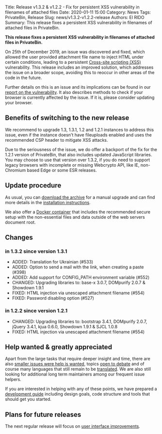 Title: Release v1.3.2 & v1.2.2 - Fix for persistent XSS vulnerability in filenames of attached files
Date: 2020-01-11 15:00
Category: News
Tags: PrivateBin, Release
Slug: news/v1.3.2-v1.2.2-release
Authors: El RIDO
Summary: This release fixes a persistent XSS vulnerability in filenames of attached files in PrivateBin.

**This release fixes a persistent XSS vulnerability in filenames of attached files in PrivateBin.**

On 25th of December 2019, an issue was discovered and fixed, which allowed the user provided attachment file name to inject HTML under certain conditions, leading to a persistent [Cross-site scripting (XSS)](https://en.wikipedia.org/wiki/Cross-site_scripting) vulnerability. This release includes an improved solution, which addresses the issue on a broader scope, avoiding this to reoccur in other areas of the code in the future.

Further details on this is an issue and its implications can be found in our [report on the vulnerability](https://privatebin.info/reports/vulnerability-2020-01-11.html). It also describes methods to check if your browser is currently affected by the issue. If it is, please consider updating your browser.

## Benefits of switching to the new release

We recommend to upgrade 1.3, 1.3.1, 1.2 and 1.2.1 instances to address this issue, even if the instance doesn't have fileuploads enabled and uses the recommended CSP header to mitigate XSS attacks.

Due to the seriousness of the issue, we do offer a backport of the fix for the 1.2.1 version of PrivateBin, that also includes updated JavaScript libraries. You may choose to use that version over 1.3.2, if you do need to support legacy browsers with incomplete or missing Webcrypto API, like IE, non-Chromium based Edge or some ESR releases.

## Update procedure

As usual, you can [download the archive](https://github.com/PrivateBin/PrivateBin/releases/latest) for a manual upgrade and can find more details in the [installation instructions](https://github.com/PrivateBin/PrivateBin/blob/master/INSTALL.md#installation).

We also offer a [Docker container](https://hub.docker.com/r/privatebin/nginx-fpm-alpine/) that includes the recommended secure setup with the non-essential files and data outside of the web servers document root.

## Changes

### in 1.3.2 since version 1.3.1

* ADDED: Translation for Ukrainian (#533)
* ADDED: Option to send a mail with the link, when creating a paste (#398)
* ADDED: Add support for CONFIG_PATH environment variable (#552)
* CHANGED: Upgrading libraries to: base-x 3.0.7, DOMpurify 2.0.7 & Showdown 1.9.1
* FIXED: HTML injection via unescaped attachment filename (#554)
* FIXED: Password disabling option (#527)

### in 1.2.2 since version 1.2.1

* CHANGED: Upgrading libraries to: bootstrap 3.4.1, DOMpurify 2.0.7, jQuery 3.4.1, kjua 0.6.0, Showdown 1.9.1 & SJCL 1.0.8
* FIXED: HTML injection via unescaped attachment filename (#554)

## Help wanted & greatly appreciated

Apart from the large tasks that require deeper insight and time, there are also [smaller issues were help is wanted](https://github.com/PrivateBin/PrivateBin/issues?q=is%3Aopen+is%3Aissue+label%3A%22help+wanted%22), topics [open to debate](https://github.com/PrivateBin/PrivateBin/issues?utf8=%E2%9C%93&q=is%3Aopen+is%3Aissue+label%3A%22discuss+me%22+) and of course many languages that still remain to be [translated](https://github.com/PrivateBin/PrivateBin/wiki/Translation). We are also still looking for additional long term maintainers among our frequent issue helpers.

If you are interested in helping with any of these points, we have prepared a [development guide](https://github.com/PrivateBin/PrivateBin/wiki/Development) including design goals, code structure and tools that should get you started.

## Plans for future releases

The next regular release will focus on [user interface improvements](https://github.com/PrivateBin/PrivateBin/milestone/6).

